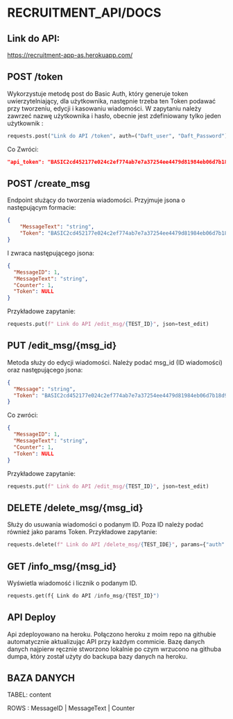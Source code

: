 # RECRUITMENT_API/DOCS
## Link do API:
https://recruitment-app-as.herokuapp.com/

## POST /token 
Wykorzystuje metodę post do Basic Auth, który generuje token uwierzytelniający, dla użytkownika, następnie trzeba ten Token podawać przy tworzeniu, edycji i kasowaniu wiadomości.
W zapytaniu należy zawrzeć nazwę użytkownika i hasło, obecnie jest zdefiniowany tylko jeden użytkownik :
```python
requests.post("Link do API /token", auth=("Daft_user", "Daft_Password"))
```
Co Zwróci:
```json
"api_token": "BASIC2cd452177e024c2ef774ab7e7a37254ee4479d81984eb06d7b18d96c0dbf9cfc"
```
## POST /create_msg
Endpoint służący do tworzenia wiadomości. Przyjmuje jsona o następującym formacie:
```json
{
    "MessageText": "string",
    "Token": "BASIC2cd452177e024c2ef774ab7e7a37254ee4479d81984eb06d7b18d96c0dbf9cfc"
}
```
I zwraca następującego jsona:
```json
{
  "MessageID": 1,
  "MessageText": "string",
  "Counter": 1,
  "Token": NULL
}
```
Przykładowe zapytanie:
```python
requests.put(f" Link do API /edit_msg/{TEST_ID}", json=test_edit)
```


## PUT /edit_msg/{msg_id}
Metoda służy do edycji wiadomości. Należy podać msg_id (ID wiadomości) oraz następującego jsona:
```json
{
  "Message": "string",
  "Token": "BASIC2cd452177e024c2ef774ab7e7a37254ee4479d81984eb06d7b18d96c0dbf9cfc"
}
```
Co zwróci:
```json
{
  "MessageID": 1,
  "MessageText": "string",
  "Counter": 1,
  "Token": NULL
}
```
Przykładowe zapytanie:
```python
requests.put(f" Link do API /edit_msg/{TEST_ID}", json=test_edit)
```

## DELETE /delete_msg/{msg_id}
Służy do usuwania wiadomości o podanym ID. Poza ID należy podać również jako params Token.
Przykładowe zapytanie:
```python
requests.delete(f" Link do API /delete_msg/{TEST_IDE}", params={"auth": TOKEN})
```

## GET /info_msg/{msg_id}
Wyświetla wiadomość i licznik o podanym ID. 
```python
requests.get(f{ Link do API /info_msg/{TEST_ID}")
```
## API Deploy
Api zdeployowano na heroku. Połączono heroku z moim repo na githubie automatycznie aktualizując API przy każdym commicie. 
Bazę danych danych najpierw ręcznie stworzono lokalnie po czym wrzucono na githuba dumpa, który został użyty do backupa bazy danych na heroku.

## BAZA DANYCH
TABEL: content

ROWS : MessageID | MessageText | Counter
